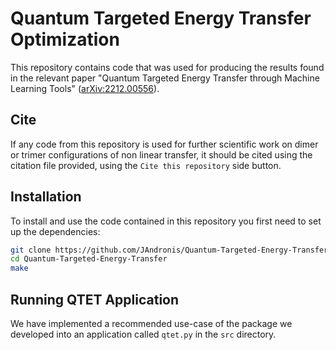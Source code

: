 # Quantum Targeted Energy Transfer Optimization

This repository contains code that was used for producing the results found in the relevant paper "Quantum Targeted Energy Transfer through Machine Learning Tools" ([arXiv:2212.00556](https://arxiv.org/abs/2212.00556)).

## Cite

If any code from this repository is used for further scientific work on dimer or trimer configurations of non linear transfer, it should be cited using the citation file provided, using the `Cite this repository` side button.

## Installation

To install and use the code contained in this repository you first need to set up the dependencies:

```sh
git clone https://github.com/JAndronis/Quantum-Targeted-Energy-Transfer.git
cd Quantum-Targeted-Energy-Transfer
make
```

## Running QTET Application

We have implemented a recommended use-case of the package we developed into an application called `qtet.py` in the `src` directory.
